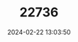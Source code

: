 ---
title: "22736"
category: "Unio crassus"
draft: false
date: 2024-02-22 13:03:50
languages:
  English: ["Thick Shelled River Mussel"]
---
